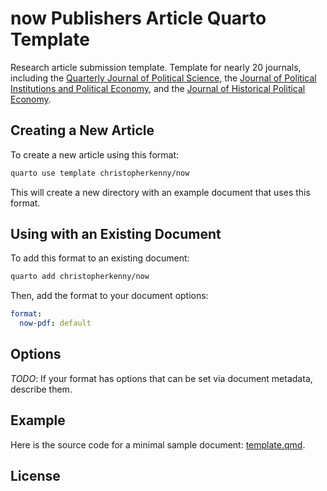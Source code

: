 
# now Publishers Article Quarto Template

Research article submission template. Template for nearly 20 journals, including the [Quarterly Journal of Political Science](https://www.nowpublishers.com/QJPS), the [Journal of Political Institutions and Political Economy](https://www.nowpublishers.com/PIP), and the [Journal of Historical Political Economy](https://www.nowpublishers.com/HPE).

## Creating a New Article

To create a new article using this format:

```bash
quarto use template christopherkenny/now
```

This will create a new directory with an example document that uses this format.

## Using with an Existing Document

To add this format to an existing document:

```bash
quarto add christopherkenny/now
```

Then, add the format to your document options:

```yaml
format:
  now-pdf: default
```    

## Options

*TODO*: If your format has options that can be set via document metadata, describe them.

## Example

Here is the source code for a minimal sample document: [template.qmd](template.qmd).

<!-- pdftools::pdf_convert('template.pdf',pages = 1) 
![[template.qmd](template.qmd)](template_1.png) -->

## License

